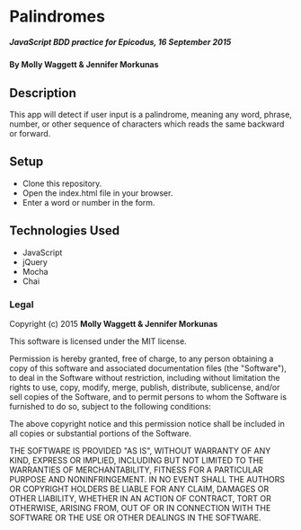 # Palindromes

##### _JavaScript BDD practice for Epicodus, 16 September 2015_

#### By **Molly Waggett & Jennifer Morkunas**

## Description

This app will detect if user input is a palindrome, meaning any word, phrase, number, or other sequence of characters which reads the same backward or forward.

## Setup

* Clone this repository.
* Open the index.html file in your browser.
* Enter a word or number in the form.

## Technologies Used

* JavaScript
* jQuery
* Mocha
* Chai

### Legal

Copyright (c) 2015 **Molly Waggett & Jennifer Morkunas**

This software is licensed under the MIT license.

Permission is hereby granted, free of charge, to any person obtaining a copy
of this software and associated documentation files (the "Software"), to deal
in the Software without restriction, including without limitation the rights
to use, copy, modify, merge, publish, distribute, sublicense, and/or sell
copies of the Software, and to permit persons to whom the Software is
furnished to do so, subject to the following conditions:

The above copyright notice and this permission notice shall be included in
all copies or substantial portions of the Software.

THE SOFTWARE IS PROVIDED "AS IS", WITHOUT WARRANTY OF ANY KIND, EXPRESS OR
IMPLIED, INCLUDING BUT NOT LIMITED TO THE WARRANTIES OF MERCHANTABILITY,
FITNESS FOR A PARTICULAR PURPOSE AND NONINFRINGEMENT. IN NO EVENT SHALL THE
AUTHORS OR COPYRIGHT HOLDERS BE LIABLE FOR ANY CLAIM, DAMAGES OR OTHER
LIABILITY, WHETHER IN AN ACTION OF CONTRACT, TORT OR OTHERWISE, ARISING FROM,
OUT OF OR IN CONNECTION WITH THE SOFTWARE OR THE USE OR OTHER DEALINGS IN
THE SOFTWARE.

